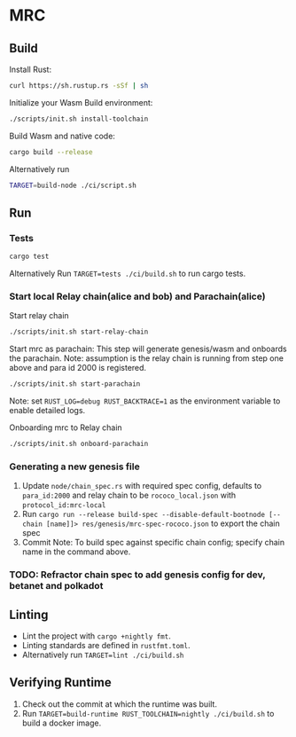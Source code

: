 # MRC

## Build

Install Rust:

```bash
curl https://sh.rustup.rs -sSf | sh
```

Initialize your Wasm Build environment:

```bash
./scripts/init.sh install-toolchain
```

Build Wasm and native code:

```bash
cargo build --release
```

Alternatively run

```bash
TARGET=build-node ./ci/script.sh
```

## Run

### Tests

```bash
cargo test
```

Alternatively Run `TARGET=tests ./ci/build.sh` to run cargo tests.

### Start local Relay chain(alice and bob) and Parachain(alice)  

Start relay chain

```bash
./scripts/init.sh start-relay-chain
```

Start mrc as parachain: This step will generate genesis/wasm and onboards the parachain.
Note: assumption is the relay chain is running from step one above and para id 2000 is registered.

```bash
./scripts/init.sh start-parachain
```

Note: set `RUST_LOG=debug RUST_BACKTRACE=1` as the environment variable to enable detailed logs.

Onboarding mrc to Relay chain

```bash
./scripts/init.sh onboard-parachain
```

### Generating a new genesis file

1. Update `node/chain_spec.rs` with required spec config, defaults to `para_id:2000` and relay chain to be `rococo_local.json` with `protocol_id:mrc-local`
2. Run `cargo run --release build-spec --disable-default-bootnode [--chain [name]]> res/genesis/mrc-spec-rococo.json` to export the chain spec
3. Commit
Note: To build spec against specific chain config; specify chain name in the command above.

### TODO: Refractor chain spec to add genesis config for dev, betanet and polkadot

## Linting

- Lint the project with `cargo +nightly fmt`.
- Linting standards are defined in `rustfmt.toml`.
- Alternatively run `TARGET=lint ./ci/build.sh`

## Verifying Runtime

1. Check out the commit at which the runtime was built.
2. Run `TARGET=build-runtime RUST_TOOLCHAIN=nightly ./ci/build.sh` to build a docker image.

